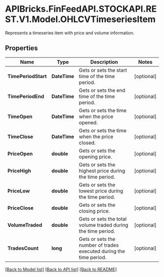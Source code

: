 # APIBricks.FinFeedAPI.STOCKAPI.REST.V1.Model.OHLCVTimeseriesItem
Represents a timeseries item with price and volume information.

## Properties

Name | Type | Description | Notes
------------ | ------------- | ------------- | -------------
**TimePeriodStart** | **DateTime** | Gets or sets the start time of the time period. | [optional] 
**TimePeriodEnd** | **DateTime** | Gets or sets the end time of the time period. | [optional] 
**TimeOpen** | **DateTime** | Gets or sets the time when the price opened. | [optional] 
**TimeClose** | **DateTime** | Gets or sets the time when the price closed. | [optional] 
**PriceOpen** | **double** | Gets or sets the opening price. | [optional] 
**PriceHigh** | **double** | Gets or sets the highest price during the time period. | [optional] 
**PriceLow** | **double** | Gets or sets the lowest price during the time period. | [optional] 
**PriceClose** | **double** | Gets or sets the closing price. | [optional] 
**VolumeTraded** | **double** | Gets or sets the total volume traded during the time period. | [optional] 
**TradesCount** | **long** | Gets or sets the number of trades executed during the time period. | [optional] 

[[Back to Model list]](../../README.md#documentation-for-models) [[Back to API list]](../../README.md#documentation-for-api-endpoints) [[Back to README]](../../README.md)

